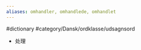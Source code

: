 ```yaml
---
aliases: omhandler, omhandlede, omhandlet
---
```

#dictionary #category/Dansk/ordklasse/udsagnsord 

- 处理